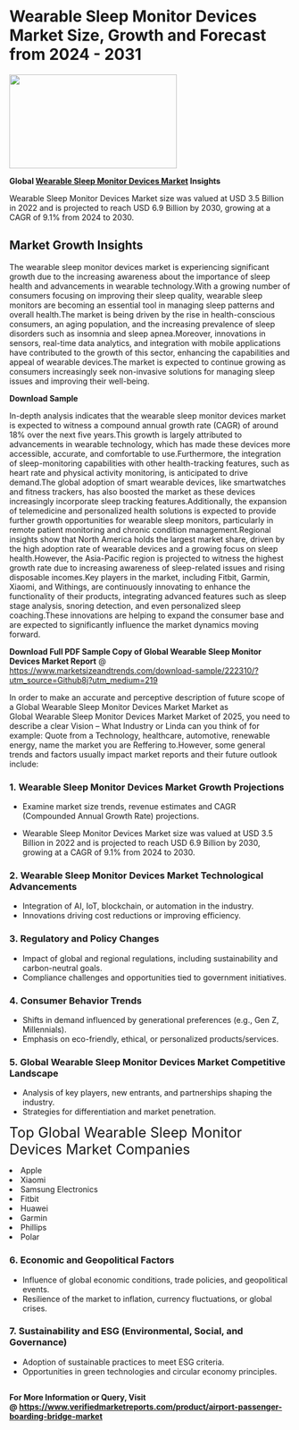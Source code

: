 <H1>Wearable Sleep Monitor Devices Market Size, Growth and Forecast from 2024 - 2031</H1><img class="aligncenter size-medium wp-image-584254" src="https://thirdeyenews.in/wp-content/uploads/2024/09/Global-Market-Research-300x168.jpeg" alt="" width="300" height="168" /><p><strong>Global&nbsp;<a href="https://www.marketsizeandtrends.com/download-sample/222310/?utm_source=Github8j?utm_medium=219">Wearable Sleep Monitor Devices Market</a> Insights</strong></p><p>Wearable Sleep Monitor Devices Market size was valued at USD 3.5 Billion in 2022 and is projected to reach USD 6.9 Billion by 2030, growing at a CAGR of 9.1% from 2024 to 2030.</p><p><h2>Market Growth Insights</h2> <p>The wearable sleep monitor devices market is experiencing significant growth due to the increasing awareness about the importance of sleep health and advancements in wearable technology.With a growing number of consumers focusing on improving their sleep quality, wearable sleep monitors are becoming an essential tool in managing sleep patterns and overall health.The market is being driven by the rise in health-conscious consumers, an aging population, and the increasing prevalence of sleep disorders such as insomnia and sleep apnea.Moreover, innovations in sensors, real-time data analytics, and integration with mobile applications have contributed to the growth of this sector, enhancing the capabilities and appeal of wearable devices.The market is expected to continue growing as consumers increasingly seek non-invasive solutions for managing sleep issues and improving their well-being.</p> <p><strong>Download Sample</strong></p> <p>In-depth analysis indicates that the wearable sleep monitor devices market is expected to witness a compound annual growth rate (CAGR) of around 18% over the next five years.This growth is largely attributed to advancements in wearable technology, which has made these devices more accessible, accurate, and comfortable to use.Furthermore, the integration of sleep-monitoring capabilities with other health-tracking features, such as heart rate and physical activity monitoring, is anticipated to drive demand.The global adoption of smart wearable devices, like smartwatches and fitness trackers, has also boosted the market as these devices increasingly incorporate sleep tracking features.Additionally, the expansion of telemedicine and personalized health solutions is expected to provide further growth opportunities for wearable sleep monitors, particularly in remote patient monitoring and chronic condition management.Regional insights show that North America holds the largest market share, driven by the high adoption rate of wearable devices and a growing focus on sleep health.However, the Asia-Pacific region is projected to witness the highest growth rate due to increasing awareness of sleep-related issues and rising disposable incomes.Key players in the market, including Fitbit, Garmin, Xiaomi, and Withings, are continuously innovating to enhance the functionality of their products, integrating advanced features such as sleep stage analysis, snoring detection, and even personalized sleep coaching.These innovations are helping to expand the consumer base and are expected to significantly influence the market dynamics moving forward.<p><span class=""><strong>Download Full PDF Sample Copy of Global Wearable Sleep Monitor Devices Market Report</strong> @ <a href="https://www.marketsizeandtrends.com/download-sample/222310/?utm_source=Github8j?utm_medium=219" target="_blank">https://www.marketsizeandtrends.com/download-sample/222310/?utm_source=Github8j?utm_medium=219</a></span></p><p>In order to make an accurate and perceptive description of future scope of a Global&nbsp;Wearable Sleep Monitor Devices Market Market as Global&nbsp;Wearable Sleep Monitor Devices Market Market of 2025, you need to describe a clear Vision &ndash; What Industry or Linda can you think of for example: Quote from a Technology, healthcare, automotive, renewable energy, name the market you are Reffering to.However, some general trends and factors usually impact market reports and their future outlook include:</p><h3>1.&nbsp;<strong>Wearable Sleep Monitor Devices Market Growth Projections</strong></h3><ul><li>Examine market size trends, revenue estimates and CAGR (Compounded Annual Growth Rate) projections.</li><li><p>Wearable Sleep Monitor Devices Market size was valued at USD 3.5 Billion in 2022 and is projected to reach USD 6.9 Billion by 2030, growing at a CAGR of 9.1% from 2024 to 2030.</p></li></ul><h3>2.&nbsp;<strong>Wearable Sleep Monitor Devices Market Technological Advancements</strong></h3><ul><li>Integration of AI, IoT, blockchain, or automation in the industry.</li><li>Innovations driving cost reductions or improving efficiency.</li></ul><h3>3.&nbsp;<strong>Regulatory and Policy Changes</strong></h3><ul><li>Impact of global and regional regulations, including sustainability and carbon-neutral goals.</li><li>Compliance challenges and opportunities tied to government initiatives.</li></ul><h3>4.&nbsp;<strong>Consumer Behavior Trends</strong></h3><ul><li>Shifts in demand influenced by generational preferences (e.g., Gen Z, Millennials).</li><li>Emphasis on eco-friendly, ethical, or personalized products/services.</li></ul><h3>5.&nbsp;<strong>Global Wearable Sleep Monitor Devices Market Competitive Landscape</strong></h3><ul><li>Analysis of key players, new entrants, and partnerships shaping the industry.</li><li>Strategies for differentiation and market penetration.</li></ul><p data-pm-slice="1 1 []"><span style="color: inherit; font-family: inherit; font-size: 25px;">Top Global Wearable Sleep Monitor Devices Market Companies</span></p><div class="" data-test-id=""><p><li>Apple</li><li> Xiaomi</li><li> Samsung Electronics</li><li> Fitbit</li><li> Huawei</li><li> Garmin</li><li> Phillips</li><li> Polar</li></p></div><h3>6.&nbsp;<strong>Economic and Geopolitical Factors</strong></h3><ul><li>Influence of global economic conditions, trade policies, and geopolitical events.</li><li>Resilience of the market to inflation, currency fluctuations, or global crises.</li></ul><h3>7.&nbsp;<strong>Sustainability and ESG (Environmental, Social, and Governance)</strong></h3><ul><li>Adoption of sustainable practices to meet ESG criteria.</li><li>Opportunities in green technologies and circular economy principles.</li></ul><h2><strong style="font-size: 14px;">For More Information or Query, Visit @&nbsp;</strong><a style="background-color: #ffffff; font-size: 14px;" href="https://www.marketsizeandtrends.com/report/wearable-sleep-monitor-devices-market/" target="_blank">https://www.verifiedmarketreports.com/product/airport-passenger-boarding-bridge-market</a></h2>